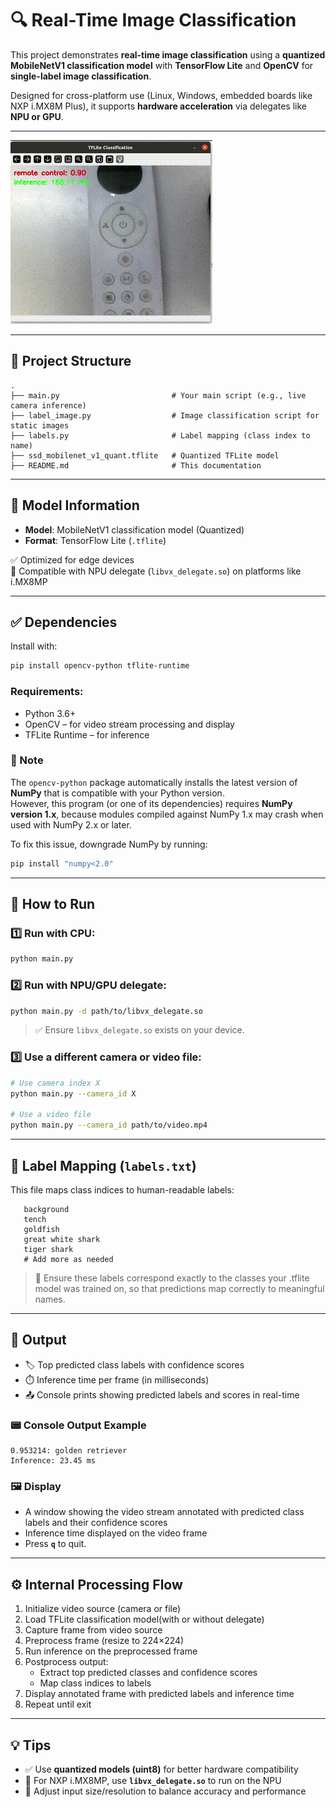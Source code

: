 # 🔍 Real-Time Image Classification

This project demonstrates **real-time image classification** using a **quantized MobileNetV1 classification model**  with **TensorFlow Lite** and **OpenCV** for **single-label image classification**.

Designed for cross-platform use (Linux, Windows, embedded boards like NXP i.MX8M Plus), it supports **hardware acceleration** via delegates like **NPU or GPU**.

---

![Demo GIF](output.gif)

---

## 📁 Project Structure

```
.
├── main.py                         # Your main script (e.g., live camera inference)
├── label_image.py                  # Image classification script for static images 
├── labels.py                       # Label mapping (class index to name)  
├── ssd_mobilenet_v1_quant.tflite   # Quantized TFLite model  
├── README.md                       # This documentation
```

---

## 🧠 Model Information

- **Model**: MobileNetV1 classification model  (Quantized)  
- **Format**: TensorFlow Lite (`.tflite`)  

✅ Optimized for edge devices  
🧠 Compatible with NPU delegate (`libvx_delegate.so`) on platforms like i.MX8MP

---

## ✅ Dependencies

Install with:

```bash
pip install opencv-python tflite-runtime
```

### Requirements:
- Python 3.6+
- OpenCV – for video stream processing and display
- TFLite Runtime – for inference

### 🔎 Note  
The `opencv-python` package automatically installs the latest version of **NumPy** that is compatible with your Python version.  
However, this program (or one of its dependencies) requires **NumPy version 1.x**, because modules compiled against NumPy 1.x may crash when used with NumPy 2.x or later.

To fix this issue, downgrade NumPy by running:  
```bash
pip install "numpy<2.0"
```
---

## 🚀 How to Run

### 1️⃣ Run with CPU:

```bash
python main.py
```
### 2️⃣ Run with NPU/GPU delegate:

```bash
python main.py -d path/to/libvx_delegate.so
```

> ✅ Ensure `libvx_delegate.so` exists on your device.

### 3️⃣ Use a different camera or video file:

```bash
# Use camera index X
python main.py --camera_id X

# Use a video file
python main.py --camera_id path/to/video.mp4
```
---

## 📝 Label Mapping (`labels.txt`)

This file maps class indices to human-readable labels:

```text
   background
   tench
   goldfish
   great white shark
   tiger shark
   # Add more as needed
```

> 🔁 Ensure these labels correspond exactly to the classes your .tflite model was trained on, so that predictions map correctly to meaningful names.

---

## 🎯 Output

- 🏷️ Top predicted class labels with confidence scores
- ⏱️ Inference time per frame (in milliseconds)
- 📤 Console prints showing predicted labels and scores in real-time 

### 📟 Console Output Example

```text
0.953214: golden retriever 
Inference: 23.45 ms
```

### 🖼️ Display

- A window showing the video stream annotated with predicted class labels and their confidence scores
- Inference time displayed on the video frame
- Press **`q`** to quit.

---

## ⚙️ Internal Processing Flow

1. Initialize video source (camera or file)
2. Load TFLite classification model(with or without delegate)
3. Capture frame from video source
4. Preprocess frame (resize to 224×224)
5. Run inference on the preprocessed frame
6. Postprocess output:
   - Extract top predicted classes and confidence scores 
   - Map class indices to labels
7. Display annotated frame with  predicted labels and inference time
8. Repeat until exit

---

## 💡 Tips

- ✅ Use **quantized models (uint8)** for better hardware compatibility
- 🚀 For NXP i.MX8MP, use **`libvx_delegate.so`** to run on the NPU
- 📏 Adjust input size/resolution to balance accuracy and performance
